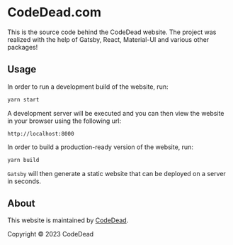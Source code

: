 # CodeDead.com

This is the source code behind the CodeDead website.
The project was realized with the help of Gatsby, React, Material-UI and various other packages!

## Usage

In order to run a development build of the website, run:
```Bash
yarn start
```

A development server will be executed and you can then view the website in your browser using the following url:

`http://localhost:8000`

In order to build a production-ready version of the website, run:
```Bash
yarn build
```

`Gatsby` will then generate a static website that can be deployed on a server in seconds.

## About

This website is maintained by [CodeDead](https://codedead.com).

Copyright © 2023 CodeDead
